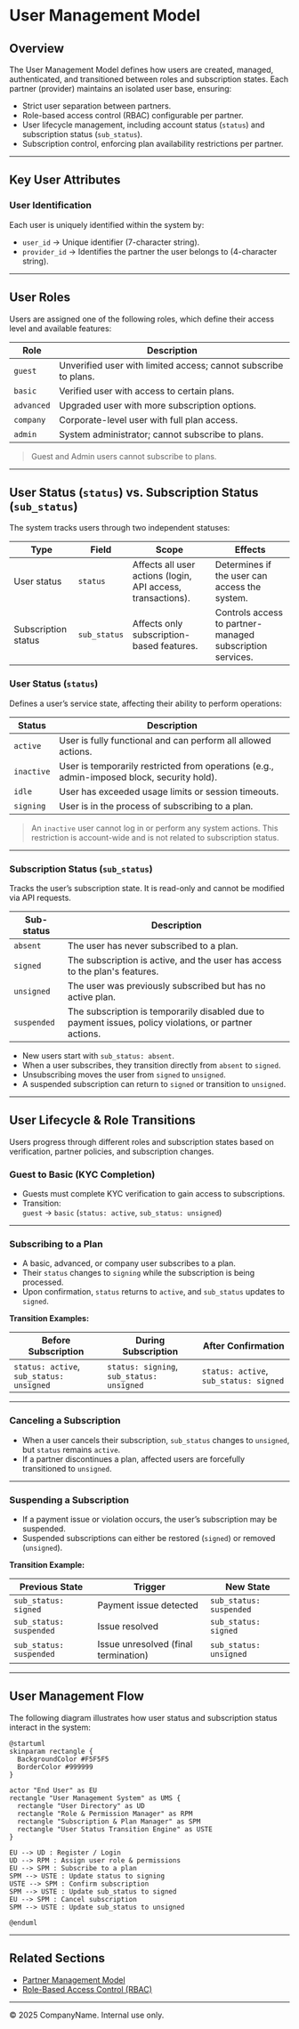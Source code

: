 # User Management Model

## Overview

The User Management Model defines how users are created, managed, authenticated, and transitioned between roles and subscription states. Each partner (provider) maintains an isolated user base, ensuring:

- Strict user separation between partners.  
- Role-based access control (RBAC) configurable per partner.  
- User lifecycle management, including account status (`status`) and subscription status (`sub_status`).  
- Subscription control, enforcing plan availability restrictions per partner.  

---

## Key User Attributes

### User Identification

Each user is uniquely identified within the system by:

- `user_id` → Unique identifier (7-character string).  
- `provider_id` → Identifies the partner the user belongs to (4-character string).  

---

## User Roles

Users are assigned one of the following roles, which define their access level and available features:

| Role      | Description |
|-----------|----------------|
| `guest`   | Unverified user with limited access; cannot subscribe to plans. |
| `basic`   | Verified user with access to certain plans. |
| `advanced` | Upgraded user with more subscription options. |
| `company` | Corporate-level user with full plan access. |
| `admin`   | System administrator; cannot subscribe to plans. |

> Guest and Admin users cannot subscribe to plans.

---

## User Status (`status`) vs. Subscription Status (`sub_status`)

The system tracks users through two independent statuses:

| Type                 | Field        | Scope        | Effects |
|----------------------|-------------|-------------|---------|
| User status         | `status`     | Affects all user actions (login, API access, transactions). | Determines if the user can access the system. |
| Subscription status | `sub_status` | Affects only subscription-based features. | Controls access to partner-managed subscription services. |

### User Status (`status`)

Defines a user’s service state, affecting their ability to perform operations:

| Status    | Description |
|-----------|----------------|
| `active`  | User is fully functional and can perform all allowed actions. |
| `inactive` | User is temporarily restricted from operations (e.g., admin-imposed block, security hold). |
| `idle`    | User has exceeded usage limits or session timeouts. |
| `signing` | User is in the process of subscribing to a plan. |

> An `inactive` user cannot log in or perform any system actions. This restriction is account-wide and is not related to subscription status.

---

### Subscription Status (`sub_status`)

Tracks the user’s subscription state. It is read-only and cannot be modified via API requests.

| Sub-status  | Description |
|------------|----------------|
| `absent`   | The user has never subscribed to a plan. |
| `signed`   | The subscription is active, and the user has access to the plan's features. |
| `unsigned` | The user was previously subscribed but has no active plan. |
| `suspended` | The subscription is temporarily disabled due to payment issues, policy violations, or partner actions. |

- New users start with `sub_status: absent`.  
- When a user subscribes, they transition directly from `absent` to `signed`.  
- Unsubscribing moves the user from `signed` to `unsigned`.  
- A suspended subscription can return to `signed` or transition to `unsigned`.  

---

## User Lifecycle & Role Transitions

Users progress through different roles and subscription states based on verification, partner policies, and subscription changes.

### Guest to Basic (KYC Completion)

- Guests must complete KYC verification to gain access to subscriptions.
- Transition:  
  `guest` → `basic` (`status: active`, `sub_status: unsigned`)

---

### Subscribing to a Plan

- A basic, advanced, or company user subscribes to a plan.
- Their `status` changes to `signing` while the subscription is being processed.
- Upon confirmation, `status` returns to `active`, and `sub_status` updates to `signed`.

**Transition Examples:**

| Before Subscription | During Subscription | After Confirmation |
|---------------------|--------------------|--------------------|
| `status: active`, `sub_status: unsigned` | `status: signing`, `sub_status: unsigned` | `status: active`, `sub_status: signed` |

---

### Canceling a Subscription

- When a user cancels their subscription, `sub_status` changes to `unsigned`, but `status` remains `active`.
- If a partner discontinues a plan, affected users are forcefully transitioned to `unsigned`.

---

### Suspending a Subscription

- If a payment issue or violation occurs, the user’s subscription may be suspended.
- Suspended subscriptions can either be restored (`signed`) or removed (`unsigned`).

**Transition Example:**

| Previous State | Trigger | New State |
|---------------|---------|-----------|
| `sub_status: signed` | Payment issue detected | `sub_status: suspended` |
| `sub_status: suspended` | Issue resolved | `sub_status: signed` |
| `sub_status: suspended` | Issue unresolved (final termination) | `sub_status: unsigned` |

---

## User Management Flow

The following diagram illustrates how user status and subscription status interact in the system:

```plantuml
@startuml
skinparam rectangle {
  BackgroundColor #F5F5F5
  BorderColor #999999
}

actor "End User" as EU
rectangle "User Management System" as UMS {
  rectangle "User Directory" as UD
  rectangle "Role & Permission Manager" as RPM
  rectangle "Subscription & Plan Manager" as SPM
  rectangle "User Status Transition Engine" as USTE
}

EU --> UD : Register / Login
UD --> RPM : Assign user role & permissions
EU --> SPM : Subscribe to a plan
SPM --> USTE : Update status to signing
USTE --> SPM : Confirm subscription
SPM --> USTE : Update sub_status to signed
EU --> SPM : Cancel subscription
SPM --> USTE : Update sub_status to unsigned

@enduml
```

---

## Related Sections

- [Partner Management Model](partner_management.md)
- [Role-Based Access Control (RBAC)](../security/rbac.md)

---

© 2025 CompanyName. Internal use only.
